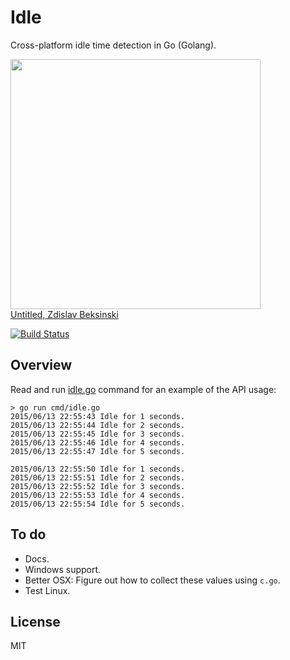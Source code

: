 Idle
=====

Cross-platform idle time detection in Go (Golang).

<img src="https://lh6.googleusercontent.com/-sm9TUtep2xs/T3R7ZCDrJVI/AAAAAAAAAKQ/jaSnMOyRJGw/w856-h1228-no/2_b%2Bdata%2Bnieznana.jpg" height="400"><br>
[Untitled, Zdislav Beksinski](http://www.wikiart.org/en/zdislav-beksinski)

[![Build Status](https://travis-ci.org/lextoumbourou/idle.svg?branch=master)](https://travis-ci.org/lextoumbourou/idle)

Overview
--------

Read and run [idle.go](./cmd/idle.go) command for an example of the API usage:

```
> go run cmd/idle.go
2015/06/13 22:55:43 Idle for 1 seconds.
2015/06/13 22:55:44 Idle for 2 seconds.
2015/06/13 22:55:45 Idle for 3 seconds.
2015/06/13 22:55:46 Idle for 4 seconds.
2015/06/13 22:55:47 Idle for 5 seconds.

2015/06/13 22:55:50 Idle for 1 seconds.
2015/06/13 22:55:51 Idle for 2 seconds.
2015/06/13 22:55:52 Idle for 3 seconds.
2015/06/13 22:55:53 Idle for 4 seconds.
2015/06/13 22:55:54 Idle for 5 seconds.
```

To do
------

* Docs.
* Windows support.
* Better OSX: Figure out how to collect these values using ```c.go```.
* Test Linux.

License
-------

MIT
